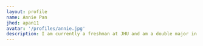 ```yaml
---
layout: profile
name: Annie Pan
jhed: apan11
avatar: '/profiles/annie.jpg'
description: I am currently a freshman at JHU and am a double major in applied math and statistics and public health studies.
---
```

